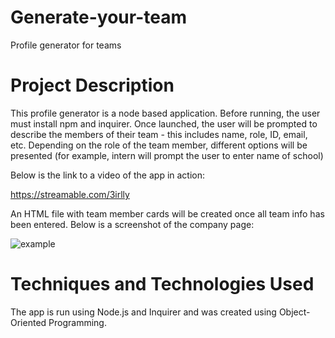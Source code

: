 # Generate-your-team
Profile generator for teams

# Project Description
This profile generator is a node based application. Before running, the user must install npm and inquirer. Once launched, the user will be prompted to describe the members of their team - this includes name, role, ID, email, etc. Depending on the role of the team member, different options will be presented (for example, intern will prompt the user to enter name of school)

Below is the link to a video of the app in action:

https://streamable.com/3irlly

An HTML file with team member cards will be created once all team info has been entered. Below is a screenshot of the company page:

![example](https://user-images.githubusercontent.com/80538653/125536804-05215585-cfb7-4953-8dd8-da12684cf92a.jpg)



# Techniques and Technologies Used
The app is run using Node.js and Inquirer and was created using Object-Oriented Programming.
